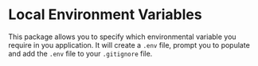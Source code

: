 # Local Environment Variables

This package allows you to specify which environmental variable you require in you application. It will create a `.env` file, prompt you to populate and add the `.env` file to your `.gitignore` file.
